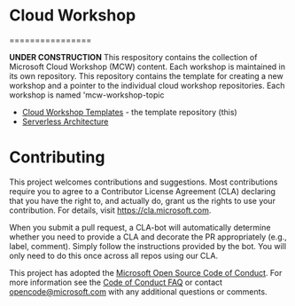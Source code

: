 # Cloud Workshop
================

**UNDER CONSTRUCTION** This respository contains the collection of Microsoft Cloud Workshop (MCW) content.  Each workshop is maintained in its own repository.  This repository contains the template for creating a new workshop and a pointer to the individual cloud workshop repositories.   Each workshop is named 'mcw-workshop-topic

- [Cloud Workshop Templates](https://github.com/Microsoft/Cloud-Workshop) - the template repository (this)
- [Serverless Architecture](https://github.com/Microsoft/MCW-Serverless-Architecture)


# Contributing

This project welcomes contributions and suggestions.  Most contributions require you to agree to a
Contributor License Agreement (CLA) declaring that you have the right to, and actually do, grant us
the rights to use your contribution. For details, visit https://cla.microsoft.com.

When you submit a pull request, a CLA-bot will automatically determine whether you need to provide
a CLA and decorate the PR appropriately (e.g., label, comment). Simply follow the instructions
provided by the bot. You will only need to do this once across all repos using our CLA.

This project has adopted the [Microsoft Open Source Code of Conduct](https://opensource.microsoft.com/codeofconduct/).
For more information see the [Code of Conduct FAQ](https://opensource.microsoft.com/codeofconduct/faq/) or
contact [opencode@microsoft.com](mailto:opencode@microsoft.com) with any additional questions or comments.
